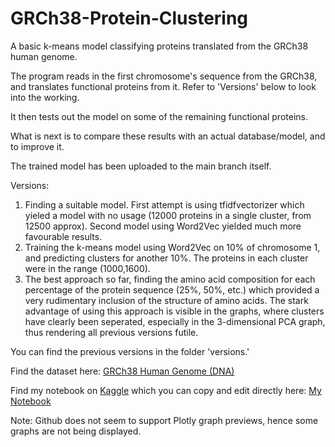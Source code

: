 # GRCh38-Protein-Clustering
A basic k-means model classifying proteins translated from the GRCh38 human genome.

The program reads in the first chromosome's sequence from the GRCh38, and translates functional proteins from it. Refer to 'Versions' below to look into the working.

It then tests out the model on some of the remaining functional proteins.

What is next is to compare these results with an actual database/model, and to improve it.

The trained model has been uploaded to the main branch itself.

Versions:
  1. Finding a suitable model. First attempt is using tfidfvectorizer which yieled a model with no usage (12000 proteins in a single cluster, from 12500 approx). Second model using Word2Vec yielded much more favourable results.
  2. Training the k-means model using Word2Vec on 10% of chromosome 1, and predicting clusters for another 10%. The proteins in each cluster were in the range (1000,1600).
  3. The best approach so far, finding the amino acid composition for each percentage of the protein sequence (25%, 50%, etc.) which provided a very rudimentary inclusion of the structure of amino acids. The stark advantage of using this approach is visible in the graphs, where clusters have clearly been seperated, especially in the 3-dimensional PCA graph, thus rendering all previous versions futile.
 
 You can find the previous versions in the folder 'versions.'

Find the dataset here: [GRCh38 Human Genome (DNA)](https://www.kaggle.com/datasets/aliabedimadiseh/grch38-human-genome-dna)

Find my notebook on [Kaggle](https://www.kaggle.com/) which you can copy and edit directly here: [My Notebook](https://www.kaggle.com/code/shashwatsaini04/grch38-protein-clustering)

Note: Github does not seem to support Plotly graph previews, hence some graphs are not being displayed.
